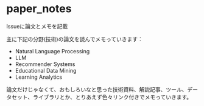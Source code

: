 # paper_notes

Issueに論文とメモを記載

主に下記の分野(技術)の論文を読んでメモっていきます：
  - Natural Language Processing
  - LLM
  - Recommender Systems
  - Educational Data Mining
  - Learning Analytics

論文だけじゃなくて、おもしろいなと思った技術資料、解説記事、ツール、データセット、ライブラリとか、とりあえず色々リンク付きでメモっていきます。

